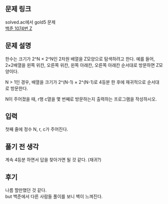 ## 문제 링크
solved.ac에서 gold5 문제  
[백준 1074번 Z](https://www.acmicpc.net/problem/1074)

## 문제 설명

한수는 크기가 2^N × 2^N인 2차원 배열을 Z모양으로 탐색하려고 한다. 예를 들어, 2×2배열을 왼쪽 위칸, 오른쪽 위칸, 왼쪽 아래칸, 오른쪽 아래칸 순서대로 방문하면 Z모양이다.

N > 1인 경우, 배열을 크기가 2^(N-1) × 2^(N-1)로 4등분 한 후에 재귀적으로 순서대로 방문한다.  

N이 주어졌을 때, r행 c열을 몇 번째로 방문하는지 출력하는 프로그램을 작성하시오.

## 입력

첫째 줄에 정수 N, r, c가 주어진다.

## 풀기 전 생각

계속 4등분 하면서 답을 찾아가면 될 것 같다. (재귀?)  

## 후기

나름 할만했던 것 같다.  
but 백준에서 다른 사람들 풀이를 보니 벽이 느껴진다.